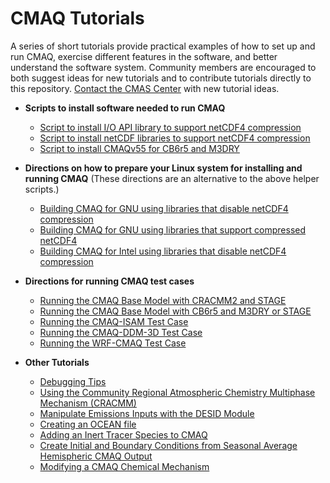 CMAQ Tutorials
==============

A series of short tutorials provide practical examples of how to set up and run CMAQ, exercise different features in the software, and better understand the software system. Community members are encouraged to both suggest ideas for new tutorials and to contribute tutorials directly to this repository. [Contact the CMAS Center](cmas@unc.edu) with new tutorial ideas.

- **Scripts to install software needed to run CMAQ**
  - [Script to install I/O API library to support netCDF4 compression][link_tut_ioapi]
  - [Script to install netCDF libraries to support netCDF4 compression][link_tut_netcdf]
  - [Script to install CMAQv55 for CB6r5 and M3DRY][link_tut_medry]

- **Directions on how to prepare your Linux system for installing and running CMAQ** (These directions are an alternative to the above helper scripts.)
  - [Building CMAQ for GNU using libraries that disable netCDF4 compression](CMAQ_UG_tutorial_build_library_gcc.md)
  - [Building CMAQ for GNU using libraries that support compressed netCDF4](CMAQ_UG_tutorial_build_library_gcc_support_nc4.md)
  - [Building CMAQ for Intel using libraries that disable netCDF4 compression](CMAQ_UG_tutorial_build_library_intel.md)
 
- **Directions for running CMAQ test cases**
  - [Running the CMAQ Base Model with CRACMM2 and STAGE](CMAQ_UG_tutorial_benchmark_cracmm2_stage.md)
  - [Running the CMAQ Base Model with CB6r5 and M3DRY or STAGE](CMAQ_UG_tutorial_benchmark.md)
  - [Running the CMAQ-ISAM Test Case](CMAQ_UG_tutorial_ISAM.md)
  - [Running the CMAQ-DDM-3D Test Case](CMAQ_UG_tutorial_DDM3D.md)
  - [Running the WRF-CMAQ Test Case](CMAQ_UG_tutorial_WRF-CMAQ_Benchmark.md)
 
- **Other Tutorials**
  - [Debugging Tips](CMAQ_UG_tutorial_debug.md)
  - [Using the Community Regional Atmospheric Chemistry Multiphase Mechanism (CRACMM)](CMAQ_UG_tutorial_CRACMM.md) 
  - [Manipulate Emissions Inputs with the DESID Module](CMAQ_UG_tutorial_emissions.md)
  - [Creating an OCEAN file](CMAQ_UG_tutorial_oceanfile.md)
  - [Adding an Inert Tracer Species to CMAQ](CMAQ_UG_tutorial_tracers.md) 
  - [Create Initial and Boundary Conditions from Seasonal Average Hemispheric CMAQ Output](CMAQ_UG_tutorial_HCMAQ_IC_BC.md)
  - [Modifying a CMAQ Chemical Mechanism](CMAQ_UG_tutorial_chemicalmechanism.md)

[](relative_links_start)  

[link_tut_ioapi]: gcc_install_ioapi_for_nc4_compression.csh 
[link_tut_netcdf]: gcc_install_netcdf_for_nc4_compression.csh
[link_tut_medry]: gcc_install_cmaq55_cb6r5_m3dry.csh

[](relative_links_end)  


[](hardcode_links)  

[link_tut_ioapi]: https://github.com/USEPA/CMAQ/blob/main/DOCS/Users_Guide/Tutorials/gcc_install_ioapi_for_nc4_compression.csh 
[link_tut_netcdf]: https://github.com/USEPA/CMAQ/blob/main/DOCS/Users_Guide/Tutorials/gcc_install_netcdf_for_nc4_compression.csh
[link_tut_medry]: https://github.com/USEPA/CMAQ/blob/main/DOCS/Users_Guide/Tutorials/gcc_install_cmaq55_cb6r5_m3dry.csh